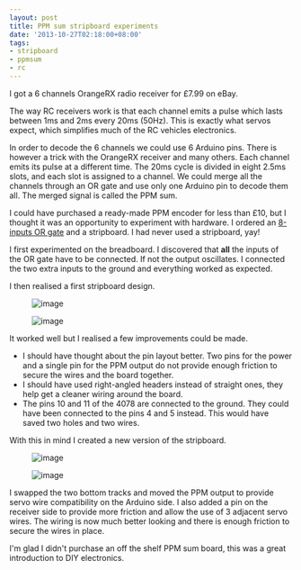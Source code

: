 ```yaml
---
layout: post
title: PPM sum stripboard experiments
date: '2013-10-27T02:18:00+08:00'
tags:
- stripboard
- ppmsum
- rc
---
```

I got a 6 channels OrangeRX radio receiver for £7.99 on eBay.

The way RC receivers work is that each channel emits a pulse which lasts between 1ms and 2ms every 20ms (50Hz). This is exactly what servos expect, which simplifies much of the RC vehicles electronics.

In order to decode the 6 channels we could use 6 Arduino pins. There is however a trick with the OrangeRX receiver and many others. Each channel emits its pulse at a different time. The 20ms cycle is divided in eight 2.5ms slots, and each slot is assigned to a channel. We could merge all the channels through an OR gate and use only one Arduino pin to decode them all. The merged signal is called the PPM sum.

I could have purchased a ready-made PPM encoder for less than £10, but I thought it was an opportunity to experiment with hardware. I ordered an [8-inputs OR gate](https://www.spiratronics.com/data/6645.pdf) and a stripboard. I had never used a stripboard, yay!

I first experimented on the breadboard. I discovered that **all** the inputs of the OR gate have to be connected. If not the output oscillates. I connected the two extra inputs to the ground and everything worked as expected.

I then realised a first stripboard design.

<figure class="tmblr-full" data-orig-height="261" data-orig-width="381"><img alt="image" src="https://64.media.tumblr.com/3a2f61742039e66b242689d1f4f3ce00/6fd824a252b58a4f-92/s540x810/fe6320ea337deebe71c63ec6dfc0f037b831262e.jpg" data-orig-height="261" data-orig-width="381"></figure>

<figure data-orig-height="300" data-orig-width="238"><img alt="image" src="https://64.media.tumblr.com/5d19d6457a59e6c6072b4c369513bf6e/6fd824a252b58a4f-bb/s540x810/6d499292053b0a290020cf0afe50aa1a8d9cafd6.jpg" data-orig-height="300" data-orig-width="238"></figure>

It worked well but I realised a few improvements could be made.

- I should have thought about the pin layout better. Two pins for the power and a single pin for the PPM output do not provide enough friction to secure the wires and the board together.
- I should have used right-angled headers instead of straight ones, they help get a cleaner wiring around the board.
- The pins 10 and 11 of the 4078 are connected to the ground. They could have been connected to the pins 4 and 5 instead. This would have saved two holes and two wires.

With this in mind I created a new version of the stripboard.

<figure class="tmblr-full" data-orig-height="261" data-orig-width="381"><img alt="image" src="https://64.media.tumblr.com/89da145ba37da3789dce3315ff06b1c5/6fd824a252b58a4f-fb/s540x810/3cf29c3ffc2b5f18aaf58d1eca9c6f9c7f214fa6.jpg" data-orig-height="261" data-orig-width="381"></figure>

<figure class="tmblr-full" data-orig-height="237" data-orig-width="500"><img alt="image" src="https://64.media.tumblr.com/70764a2d67c8980c6f2ec66d2b9c4beb/6fd824a252b58a4f-f1/s540x810/9eb64d6d3f5721aa37b2b26846ca827183b0a1db.jpg" data-orig-height="237" data-orig-width="500"></figure>

I swapped the two bottom tracks and moved the PPM output to provide servo wire compatibility on the Arduino side. I also added a pin on the receiver side to provide more friction and allow the use of 3 adjacent servo wires. The wiring is now much better looking and there is enough friction to secure the wires in place.

I'm glad I didn't purchase an off the shelf PPM sum board, this was a great introduction to DIY electronics.
